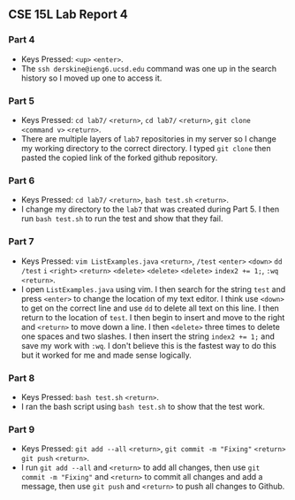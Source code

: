 ## CSE 15L Lab Report 4
### Part 4
* Keys Pressed: `<up>` `<enter>`.
* The `ssh derskine@ieng6.ucsd.edu` command was one up in the search history so I moved up one to access it.

### Part 5
* Keys Pressed: `cd lab7/` `<return>`, `cd lab7/` `<return>`, `git clone ` `<command v>` `<return>`.
* There are multiple layers of `lab7` repositories in my server so I change my working directory to the correct directory. I typed `git clone` then pasted the copied link of the forked github repository.
  
### Part 6
* Keys Pressed: `cd lab7/` `<return>`,  `bash test.sh` `<return>`.
* I change my directory to the `lab7` that was created during Part 5. I then run `bash test.sh` to run the test and show that they fail.

### Part 7
* Keys Pressed: `vim ListExamples.java` `<return>`, `/test` `<enter>` `<down>` `dd` `/test` `i` `<right>` `<return>` `<delete>` `<delete>` `<delete>` `index2 += 1;`, `:wq` `<return>`.
* I open `ListExamples.java` using vim. I then search for the string `test` and press `<enter>` to change the location of my text editor. I think use `<down>` to get on the correct line and use `dd` to delete all text on this line. I then return to the location of `test`. I then begin to insert and move to the right and `<return>` to move down a line. I then `<delete>` three times to delete one spaces and two slashes. I then insert the string `index2 += 1;` and save my work with `:wq`. I don't believe this is the fastest way to do this but it worked for me and made sense logically.

### Part 8
* Keys Pressed: `bash test.sh` `<return>`.
* I ran the bash script using `bash test.sh` to show that the test work.

### Part 9
* Keys Pressed: `git add --all` `<return>`, `git commit -m "Fixing"` `<return>` `git push` `<return>`.
* I run `git add --all` and `<return>` to add all changes, then use `git commit -m "Fixing"` and `<return>` to commit all changes and add a message, then use `git push` and `<return>` to push all changes to Github.

